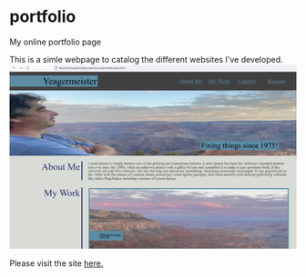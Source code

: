 # portfolio
My online portfolio page

This is a simle webpage to catalog the different websites I've developed.
<img src="./assets/images/portfolio.png">
     
Please visit the site <a href="https://yeagermeister.github.io/portfolio/">here.</a>
